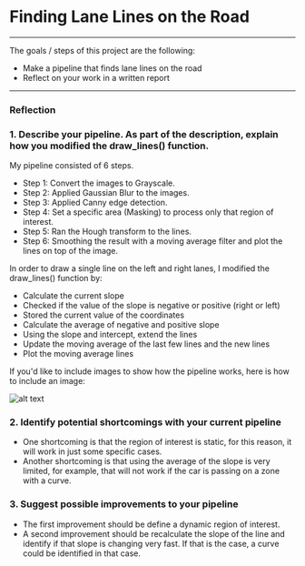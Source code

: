 # **Finding Lane Lines on the Road** 


---

The goals / steps of this project are the following:
* Make a pipeline that finds lane lines on the road
* Reflect on your work in a written report


[//]: # (Image References)

[image1]: ./examples/grayscale.jpg "Grayscale"

---

### Reflection

### 1. Describe your pipeline. As part of the description, explain how you modified the draw_lines() function.

My pipeline consisted of 6 steps. 

- Step 1: Convert the images to Grayscale.
- Step 2: Applied Gaussian Blur to the images.
- Step 3: Applied Canny edge detection.
- Step 4: Set a specific area (Masking) to process only that region of interest.
- Step 5: Ran the Hough transform to the lines.
- Step 6: Smoothing the result with a moving average filter and plot the lines on top of the image.

In order to draw a single line on the left and right lanes, I modified the draw_lines() function by:

- Calculate the current slope
- Checked if the value of the slope is negative or positive (right or left)
- Stored the current value of the coordinates
- Calculate the average of negative and positive slope
- Using the slope and intercept, extend the lines
- Update the moving average of the last few lines and the new lines
- Plot the moving average lines

If you'd like to include images to show how the pipeline works, here is how to include an image: 

![alt text][image1]


### 2. Identify potential shortcomings with your current pipeline


- One shortcoming is that the region of interest is static, for this reason, it will work in just some specific cases.
- Another shortcoming is that using the average of the slope is very limited, for example, that will not work if the car is passing on a zone with a curve.

### 3. Suggest possible improvements to your pipeline

- The first improvement should be define a dynamic region of interest.
- A second improvement should be recalculate the slope of the line and identify if that slope is changing very fast. If that is the case, a curve could be identified in that case.

